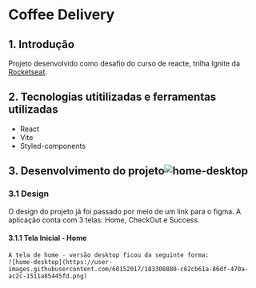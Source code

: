 # Coffee Delivery

## 1. Introdução

Projeto desenvolvido como desafio do curso de reacte, trilha Ignite da [Rocketseat](https://www.rocketseat.com.br/).

## 2. Tecnologias utitilizadas e ferramentas utilizadas

- React
- Vite
- Styled-components

## 3. Desenvolvimento do projeto![home-desktop](https://user-images.githubusercontent.com/60152017/183308878-b609bb85-aec1-4e41-ad5e-6b796026ba95.png)


### 3.1 Design

O design do projeto já foi passado por meio de um link para o figma. A aplicação conta com 3 telas: Home, CheckOut e Success.

#### 3.1.1 Tela Inicial - Home

    A tela de home - versão desktop ficou da seguinte forma:
    ![home-desktop](https://user-images.githubusercontent.com/60152017/183308880-c62cb61a-86df-470a-ac2c-1511a85445fd.png)
